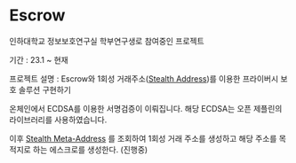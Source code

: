 # Escrow

인하대학교 정보보호연구실 학부연구생로 참여중인 프로젝트

기간 : 23.1 ~ 현재

프로젝트 설명 : Escrow와 1회성 거래주소([Stealth Address](https://eips.ethereum.org/EIPS/eip-5564))를 이용한 프라이버시 보호 솔루션 구현하기

온체인에서 ECDSA를 이용한 서명검증이 이뤄집니다. 해당 ECDSA는 오픈 제플린의 라이브러리를 사용하였습니다.

이후 [Stealth Meta-Address](https://eips.ethereum.org/EIPS/eip-6538) 를 조회하여 1회성 거래 주소를 생성하고 해당 주소를 목적지로 하는 에스크로를 생성한다. (진행중)

